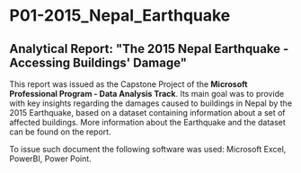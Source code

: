 # P01-2015_Nepal_Earthquake
## Analytical Report: "The 2015 Nepal Earthquake - Accessing Buildings' Damage"

This report was issued as the Capstone Project of the **Microsoft Professional Program - Data Analysis Track**. Its main goal was to provide with key insights regarding the damages caused to buildings in Nepal by the 2015 Earthquake, based on a dataset containing information about a set of affected buildings. More information about the Earthquake and the dataset can be found on the report.

To issue such document the following software was used: Microsoft Excel, PowerBI, Power Point.
